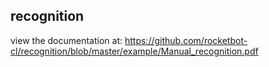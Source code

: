 ## recognition

 view the documentation at: https://github.com/rocketbot-cl/recognition/blob/master/example/Manual_recognition.pdf